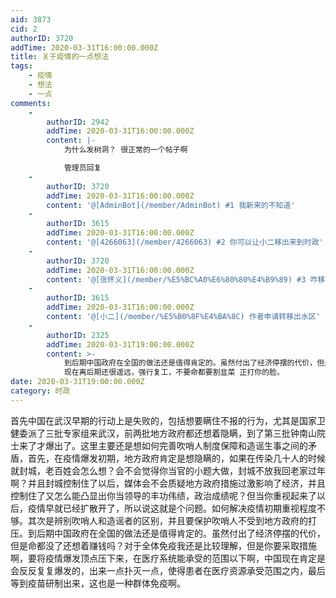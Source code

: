 ```yaml
---
aid: 3873
cid: 2
authorID: 3720
addTime: 2020-03-31T16:00:00.000Z
title: 关于疫情的一点想法
tags:
    - 疫情
    - 想法
    - 一点
comments:
    -
        authorID: 2942
        addTime: 2020-03-31T16:00:00.000Z
        content: |-
            为什么发树洞？ 很正常的一个帖子啊

            管理员回复
    -
        authorID: 3720
        addTime: 2020-03-31T16:00:00.000Z
        content: '@[AdminBot](/member/AdminBot) #1 我新来的不知道'
    -
        authorID: 3615
        addTime: 2020-03-31T16:00:00.000Z
        content: '@[4266063](/member/4266063) #2 你可以让小二移出来到时政'
    -
        authorID: 3720
        addTime: 2020-03-31T16:00:00.000Z
        content: '@[张怀义](/member/%E5%BC%A0%E6%80%80%E4%B9%89) #3 咋移？'
    -
        authorID: 3615
        addTime: 2020-03-31T16:00:00.000Z
        content: '@[小二](/member/%E5%B0%8F%E4%BA%8C) 作者申请转移出水区'
    -
        authorID: 2325
        addTime: 2020-03-31T19:00:00.000Z
        content: >-
            到后期中国政府在全国的做法还是值得肯定的。虽然付出了经济停摆的代价，但是命都没了还想着赚钱吗？
            现在离后期还很遥远，强行复工，不要命都要割韭菜 正打你的脸。
date: 2020-03-31T19:00:00.000Z
category: 时政
---
```


首先中国在武汉早期的行动上是失败的，包括想要瞒住不报的行为，尤其是国家卫健委派了三批专家组来武汉，前两批地方政府都还想着隐瞒，到了第三批钟南山院士来了才爆出了。这里主要还是想如何完善吹哨人制度保障和造谣生事之间的矛盾，首先，在疫情爆发初期，地方政府肯定是想隐瞒的，如果在传染几十人的时候就封城，老百姓会怎么想？会不会觉得你当官的小题大做，封城不放我回老家过年啊？并且封城控制住了以后，媒体会不会质疑地方政府措施过激影响了经济，并且控制住了又怎么能凸显出你当领导的丰功伟绩，政治成绩呢？但当你重视起来了以后，疫情早就已经扩散开了，所以说这就是个问题。如何解决疫情初期重视程度不够。其次是辨别吹哨人和造谣者的区别，并且要保护吹哨人不受到地方政府的打压。到后期中国政府在全国的做法还是值得肯定的。虽然付出了经济停摆的代价，但是命都没了还想着赚钱吗？对于全体免疫我还是比较理解，但是你要采取措施啊，要将疫情爆发顶点压下来，在医疗系统能承受的范围以下啊，中国现在肯定是会反反复复爆发的，出来一点扑灭一点，使得患者在医疗资源承受范围之内，最后等到疫苗研制出来，这也是一种群体免疫啊。
